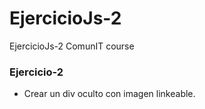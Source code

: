 # EjercicioJs-2
EjercicioJs-2 ComunIT course

### Ejercicio-2
- Crear un div oculto con imagen linkeable.
